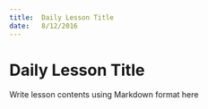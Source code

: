 ```yaml
---
title:  Daily Lesson Title
date:   8/12/2016
---
```


# Daily Lesson Title

Write lesson contents using Markdown format here
